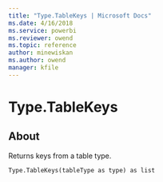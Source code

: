```yaml
---
title: "Type.TableKeys | Microsoft Docs"
ms.date: 4/16/2018
ms.service: powerbi
ms.reviewer: owend
ms.topic: reference
author: minewiskan
ms.author: owend
manager: kfile
---
```

# Type.TableKeys

  
## About  
Returns keys from a table type.  
  
```  
Type.TableKeys(tableType as type) as list  
```  

